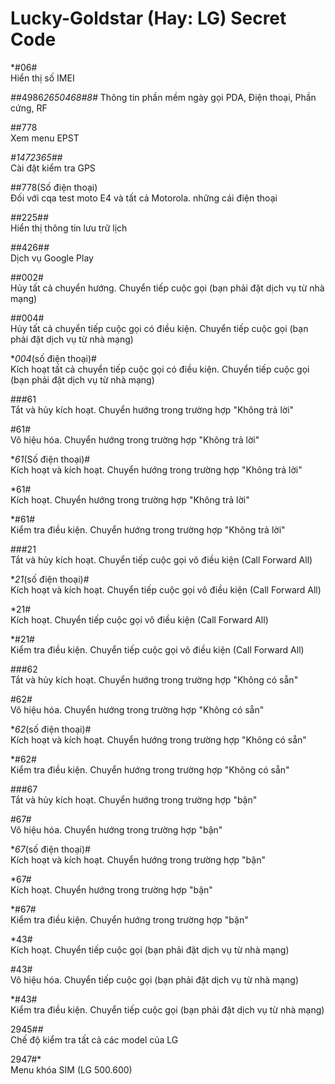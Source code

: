 Lucky-Goldstar (Hay: LG) Secret Code 
=============

*#06# <br> 
Hiển thị số IMEI

*#*#4986*2650468#8#*
Thông tin phần mềm ngày gọi PDA, Điện thoại, Phần cứng, RF

##778 <br>
Xem menu EPST

*#*1472365#*#* <br>
Cài đặt kiểm tra GPS

##778(Số điện thoại) <br>
Đối với cqa test moto E4 và tất cả Motorola. những cái điện thoại

*#*#225#*#* <br>
Hiển thị thông tin lưu trữ lịch

*#*#426#*#* <br>
Dịch vụ Google Play

##002# <br>
Hủy tất cả chuyển hướng. Chuyển tiếp cuộc gọi (bạn phải đặt dịch vụ từ nhà mạng)

##004# <br>
Hủy tất cả chuyển tiếp cuộc gọi có điều kiện. Chuyển tiếp cuộc gọi (bạn phải đặt dịch vụ từ nhà mạng)

**004*(số điện thoại)# <br>
Kích hoạt tất cả chuyển tiếp cuộc gọi có điều kiện. Chuyển tiếp cuộc gọi (bạn phải đặt dịch vụ từ nhà mạng)

###61 <br>
Tắt và hủy kích hoạt. Chuyển hướng trong trường hợp "Không trả lời"

#61# <br>
Vô hiệu hóa. Chuyển hướng trong trường hợp "Không trả lời"

**61*(Số điện thoại)# <br>
Kích hoạt và kích hoạt. Chuyển hướng trong trường hợp "Không trả lời"

*61# <br>
Kích hoạt. Chuyển hướng trong trường hợp "Không trả lời"

*#61# <br>
Kiểm tra điều kiện. Chuyển hướng trong trường hợp "Không trả lời"

###21 <br>
Tắt và hủy kích hoạt. Chuyển tiếp cuộc gọi vô điều kiện (Call Forward All) 

**21*(số điện thoại)# <br>
Kích hoạt và kích hoạt. Chuyển tiếp cuộc gọi vô điều kiện (Call Forward All)

*21# <br>
Kích hoạt. Chuyển tiếp cuộc gọi vô điều kiện (Call Forward All)

*#21# <br>
Kiểm tra điều kiện. Chuyển tiếp cuộc gọi vô điều kiện (Call Forward All)

###62 <br>
Tắt và hủy kích hoạt. Chuyển hướng trong trường hợp "Không có sẵn" 

#62# <br>
Vô hiệu hóa. Chuyển hướng trong trường hợp "Không có sẵn"

**62*(số điện thoại)# <br>
Kích hoạt và kích hoạt. Chuyển hướng trong trường hợp "Không có sẵn"

*#62# <br>
Kiểm tra điều kiện. Chuyển hướng trong trường hợp "Không có sẵn"

###67 <br>
Tắt và hủy kích hoạt. Chuyển hướng trong trường hợp "bận"

#67# <br>
Vô hiệu hóa. Chuyển hướng trong trường hợp "bận"

**67*(số điện thoại)# <br>
Kích hoạt và kích hoạt. Chuyển hướng trong trường hợp "bận"

*67# <br>
Kích hoạt. Chuyển hướng trong trường hợp "bận"

*#67# <br>
Kiểm tra điều kiện. Chuyển hướng trong trường hợp "bận" 

*43# <br>
Kích hoạt. Chuyển tiếp cuộc gọi (bạn phải đặt dịch vụ từ nhà mạng)

#43# <br>
Vô hiệu hóa. Chuyển tiếp cuộc gọi (bạn phải đặt dịch vụ từ nhà mạng)

*#43# <br>
Kiểm tra điều kiện. Chuyển tiếp cuộc gọi (bạn phải đặt dịch vụ từ nhà mạng)

2945#*#* <br>
Chế độ kiểm tra tất cả các model của LG

2947#* <br>
Menu khóa SIM (LG 500.600)











